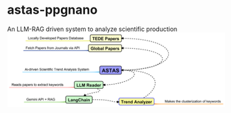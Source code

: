 # astas-ppgnano
An LLM-RAG driven system to analyze scientific production
![Alt text](https://raw.githubusercontent.com/luiz-bcardoso/astas-ppgnano/refs/heads/main/media/images/ASTAS-mindmap.svg)
